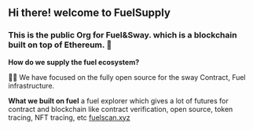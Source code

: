 ## Hi there! welcome to FuelSupply


### This is the public Org for Fuel&Sway. which is a blockchain built on top of Ethereum. 🌴


**How do we supply the fuel ecosystem?**

🙋‍♀️ We have focused on the fully open source for the sway Contract, Fuel infrastructure.




**What we built on fuel**
a fuel explorer which gives a lot of futures for contract and blockchain like contract verification, open source, token tracing, NFT tracing, etc [fuelscan.xyz](https://fuelscan.xyz)

